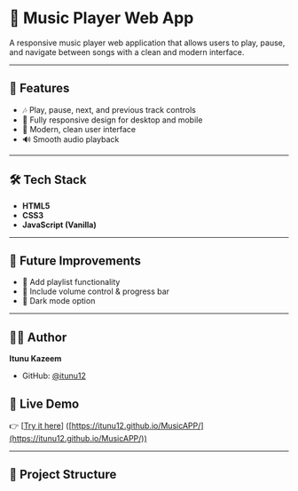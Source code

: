 # 🎵 Music Player Web App  

A responsive music player web application that allows users to play, pause, and navigate between songs with a clean and modern interface.  

---

## 🚀 Features  
- 🎶 Play, pause, next, and previous track controls  
- 📱 Fully responsive design for desktop and mobile  
- 🎨 Modern, clean user interface  
- 🔊 Smooth audio playback  

---

## 🛠 Tech Stack  
- **HTML5**  
- **CSS3**  
- **JavaScript (Vanilla)**  

---

## 📌 Future Improvements  
- 🔀 Add playlist functionality  
- 🔀 Include volume control & progress bar  
- 🔀 Dark mode option  

---

## 👨‍💻 Author  
**Itunu Kazeem**  
- GitHub: [@itunu12](https://github.com/itunu12)

## 🔗 Live Demo  
👉 [[Try it here](https://itunu12.github.io/MusicAPP/)] ([https://itunu12.github.io/MusicAPP/](https://itunu12.github.io/MusicAPP/))  

---

## 📂 Project Structure

